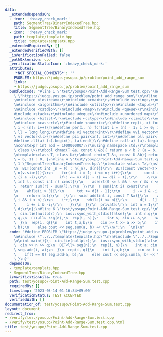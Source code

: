 ```yaml
---
data:
  _extendedDependsOn:
  - icon: ':heavy_check_mark:'
    path: SegmentTree/BinaryIndexedTree.hpp
    title: SegmentTree/BinaryIndexedTree.hpp
  - icon: ':heavy_check_mark:'
    path: template/template.hpp
    title: template/template.hpp
  _extendedRequiredBy: []
  _extendedVerifiedWith: []
  _isVerificationFailed: false
  _pathExtension: cpp
  _verificationStatusIcon: ':heavy_check_mark:'
  attributes:
    '*NOT_SPECIAL_COMMENTS*': ''
    PROBLEM: https://judge.yosupo.jp/problem/point_add_range_sum
    links:
    - https://judge.yosupo.jp/problem/point_add_range_sum
  bundledCode: "#line 1 \"test/yosupo/Point-Add-Range-Sum.test.cpp\"\n#define PROBLEM\
    \ \"https://judge.yosupo.jp/problem/point_add_range_sum\"\n\n#line 1 \"template/template.hpp\"\
    \n#include <iostream>\r\n#include <cmath>\r\n#include <string>\r\n#include <vector>\r\
    \n#include <algorithm>\r\n#include <utility>\r\n#include <tuple>\r\n#include <cstdint>\r\
    \n#include <cstdio>\r\n#include <map>\r\n#include <queue>\r\n#include <set>\r\n\
    #include <stack>\r\n#include <deque>\r\n#include <unordered_map>\r\n#include <unordered_set>\r\
    \n#include <bitset>\r\n#include <cctype>\r\n#include <climits>\r\n#include <functional>\r\
    \n#include <cassert>\r\n#include <numeric>\r\n#define rep(i, n) for(int i = 0;\
    \ i < (n); i++)\r\n#define per(i, n) for(int i = (n) - 1; i >= 0; i--)\r\nusing\
    \ ll = long long;\r\n#define vi vector<int>\r\n#define vvi vector<vi>\r\n#define\
    \ vl vector<ll>\r\n#define pii pair<int, int>\r\n#define pll pair<ll, ll>\r\n\
    #define all(a) (a).begin(), (a).end()\r\n#define rall(a) (a).rbegin(), (a).rend()\r\
    \nconstexpr int mod = 1000000007;\r\nusing namespace std;\r\ntemplate<class T,\
    \ class U>\r\nbool chmax(T &a, const U &b){ return a < b ? (a = b, 1) : 0; }\r\
    \ntemplate<class T, class U>\r\nbool chmin(T &a, const U &b){ return a > b ? (a\
    \ = b, 1) : 0; }\n#line 4 \"test/yosupo/Point-Add-Range-Sum.test.cpp\"\n\n#line\
    \ 1 \"SegmentTree/BinaryIndexedTree.hpp\"\ntemplate <class T>\r\nstruct BIT {\r\
    \n  BIT(const int _n = 0) : n(_n), d(n){}\r\n  BIT(const vector<T> &v) : d(v),\
    \ n(v.size()){\r\n    for(int i = 1; i <= n; i++){\r\n      const int j = i +\
    \ (i & -i);\r\n      if(j <= n) d[j - 1] += d[i - 1];\r\n    }\r\n  }\r\n  T sum(const\
    \ int l, const int r) const{\r\n    assert(0 <= l && l <= r && r <= n);\r\n  \
    \  return sum(r) - sum(l);\r\n  }\r\n  T sum(int i) const{\r\n    T tot = 0;\r\
    \n    while(i > 0){\r\n      tot += d[i - 1];\r\n      i -= i & -i;\r\n    }\r\
    \n    return tot;\r\n  }\r\n  void add(int i, const T &x){\r\n    assert(0 <=\
    \ i && i < n);\r\n    i++;\r\n    while(i <= n){\r\n      d[i - 1] += x;\r\n \
    \     i += i & -i;\r\n    }\r\n  }\r\n  private:\r\n  int n = 1;\r\n  vector<T>\
    \ d;\r\n};\n#line 6 \"test/yosupo/Point-Add-Range-Sum.test.cpp\"\n\nint main(){\n\
    \  cin.tie(nullptr);\n  ios::sync_with_stdio(false);\n  int n,q;\n  cin >> n >>\
    \ q;\n  BIT<ll> seg(n);\n  rep(i, n){\n    int a; cin >> a;\n    seg.add(i, a);\n\
    \  }\n  rep(i, q){\n    int t,a,b;\n    cin >> t >> a >> b;\n    if(t == 0) seg.add(a,\
    \ b);\n    else cout << seg.sum(a, b) << \"\\n\";\n  }\n}\n"
  code: "#define PROBLEM \"https://judge.yosupo.jp/problem/point_add_range_sum\"\n\
    \n#include \"../../template/template.hpp\"\n\n#include \"../../SegmentTree/BinaryIndexedTree.hpp\"\
    \n\nint main(){\n  cin.tie(nullptr);\n  ios::sync_with_stdio(false);\n  int n,q;\n\
    \  cin >> n >> q;\n  BIT<ll> seg(n);\n  rep(i, n){\n    int a; cin >> a;\n   \
    \ seg.add(i, a);\n  }\n  rep(i, q){\n    int t,a,b;\n    cin >> t >> a >> b;\n\
    \    if(t == 0) seg.add(a, b);\n    else cout << seg.sum(a, b) << \"\\n\";\n \
    \ }\n}"
  dependsOn:
  - template/template.hpp
  - SegmentTree/BinaryIndexedTree.hpp
  isVerificationFile: true
  path: test/yosupo/Point-Add-Range-Sum.test.cpp
  requiredBy: []
  timestamp: '2023-03-14 01:16:34+09:00'
  verificationStatus: TEST_ACCEPTED
  verifiedWith: []
documentation_of: test/yosupo/Point-Add-Range-Sum.test.cpp
layout: document
redirect_from:
- /verify/test/yosupo/Point-Add-Range-Sum.test.cpp
- /verify/test/yosupo/Point-Add-Range-Sum.test.cpp.html
title: test/yosupo/Point-Add-Range-Sum.test.cpp
---
```


